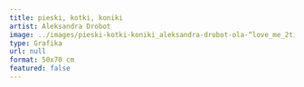 ```yaml
---
title: pieski, kotki, koniki
artist: Aleksandra Drobot
image: ../images/pieski-kotki-koniki_aleksandra-drobot-ola-“love_me_2times”-drobot.png
type: Grafika
url: null
format: 50x70 cm
featured: false
---
```

